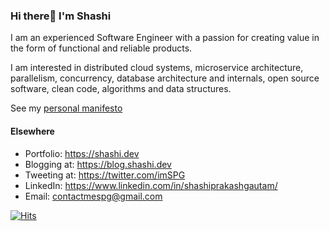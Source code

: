 ### Hi there👋 I'm Shashi

I am an experienced Software Engineer with a passion for creating value in the form of functional and reliable products.

I am interested in distributed cloud systems, microservice architecture, parallelism, concurrency, database architecture and internals, open source software, clean code, algorithms and data structures.

See my [personal manifesto](https://github.com/shweshi/manifesto/blob/main/README.md)

#### Elsewhere
- Portfolio: https://shashi.dev
- Blogging at: https://blog.shashi.dev
- Tweeting at: https://twitter.com/imSPG
- LinkedIn: https://www.linkedin.com/in/shashiprakashgautam/
- Email: contactmespg@gmail.com

[![Hits](https://hits.seeyoufarm.com/api/count/incr/badge.svg?url=https%3A%2F%2Fgithub.com%2Fshweshi%2Fshweshi&count_bg=%2379C83D&title_bg=%23555555&icon=&icon_color=%23E7E7E7&title=hits&edge_flat=false)](https://hits.seeyoufarm.com)

